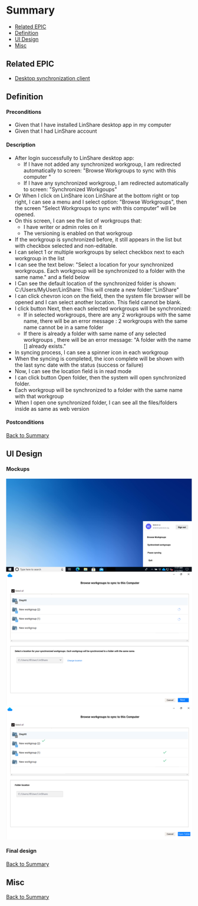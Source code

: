 # Summary

* [Related EPIC](#related-epic)
* [Definition](#definition)
* [UI Design](#ui-design)
* [Misc](#misc)

## Related EPIC

* [Desktop synchronization client](./README.md)

## Definition

#### Preconditions

- Given that I have installed LinShare desktop app in my computer
- Given that I had LinShare account 

#### Description

- After login successfully to LinShare desktop app:
    - If I have not added any synchronized workgroup, I am redirected automatically to screen: "Browse Workgroups to sync with this computer "
    - If I have any synchronized workgroup, I am redirected automatically to screen: "Synchronized Workgoups"
- Or When I click on LinShare icon LinShare at the bottom right or top right, I can see a menu and I select option: "Browse Workgroups", then the screen "Select Workgroups to sync with this computer" will be opened.
- On this screen, I can see the list of workgroups that:
   - I have writer or admin roles on it
   - The versioning is enabled on that workgroup
- If the workgroup is synchronized before, it still appears in the list but with checkbox selected and non-editable.
- I can select 1 or multiple workgroups by select checkbox next to each workgroup in the list
- I can see the text below: "Select a location for your synchronized workgroups. Each workgroup will be synchronized to a folder with the same name." and a field below
- I Can see the default location of the synchronized folder is shown: C:/Users/MyUser/LinShare: This will create a new folder:"LinShare" 
- I can click chevron icon on the field, then the system file browser will be opened and I can select another location. This field cannot be blank.
- I click button Next, then each selected workgroups will be synchronized:
   - If in selected workgroups, there are any 2 workgroups with the same name, there will be an error message : 2 workgroups with the same name cannot be in a same folder
   - If there is already a folder with same name of any selected workgroups , there will be an error message: "A folder with the name [] already exists."
- In syncing process, I can see a spinner icon in each workgroup
- When the syncing is completed, the icon complete will be shown with the last sync date with the status (success or failure)
- Now, I can see the location field is in read mode
- I can click button Open folder, then the system will open synchronized folder.
- Each workgroup will be synchronized to a folder with the same name with that workgroup
- When I open one synchronized folder, I can see all the files/folders inside as same as web version


#### Postconditions


[Back to Summary](#summary)

## UI Design

#### Mockups

![story529](./mockups/529.1.png)
![story529](./mockups/529.2.png)
![story529](./mockups/529.3.png)

#### Final design

[Back to Summary](#summary)

## Misc

[Back to Summary](#summary)



